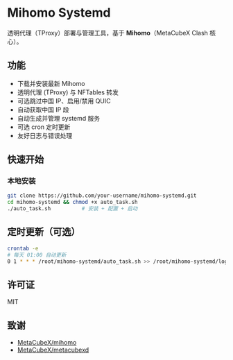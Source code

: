 # Mihomo Systemd

透明代理（TProxy）部署与管理工具，基于 **Mihomo**（MetaCubeX Clash 核心）。

## 功能

* 下载并安装最新 Mihomo
* 透明代理 (TProxy) 与 NFTables 转发
* 可选跳过中国 IP、启用/禁用 QUIC
* 自动获取中国 IP 段
* 自动生成并管理 systemd 服务
* 可选 cron 定时更新
* 友好日志与错误处理

## 快速开始

### 本地安装

```bash
git clone https://github.com/your-username/mihomo-systemd.git
cd mihomo-systemd && chmod +x auto_task.sh
./auto_task.sh          # 安装 + 配置 + 启动
```

## 定时更新（可选）

```bash
crontab -e
# 每天 01:00 自动更新
0 1 * * * /root/mihomo-systemd/auto_task.sh >> /root/mihomo-systemd/log.txt 2>&1
```

## 许可证

MIT

## 致谢

* [MetaCubeX/mihomo](https://github.com/MetaCubeX/mihomo)
* [MetaCubeX/metacubexd](https://github.com/MetaCubeX/metacubexd)
